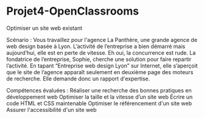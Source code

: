 # Projet4-OpenClassrooms
Optimiser un site web existant

Scénario : 
Vous travaillez pour l'agence La Panthère, une grande agence de web design basée à Lyon. L’activité de l’entreprise a bien démarré mais aujourd’hui, elle est en perte de vitesse. Eh oui, la concurrence est rude. La fondatrice de l’entreprise, Sophie, cherche une solution pour faire repartir l’activité. En tapant “Entreprise web design Lyon” sur Internet, elle s’aperçoit que le site de l’agence apparaît seulement en deuxième page des moteurs de recherche. Elle demande donc un rapport d'expertise.

Compétences évaluées : 
Réaliser une recherche des bonnes pratiques en développement web
Optimiser la taille et la vitesse d’un site web
Écrire un code HTML et CSS maintenable
Optimiser le référencement d'un site web
Assurer l'accessibilité d'un site web
